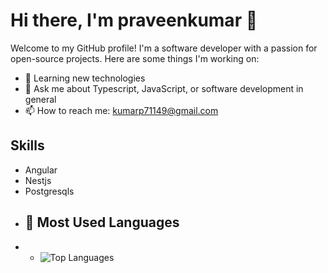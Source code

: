 # Hi there, I'm praveenkumar 👋

Welcome to my GitHub profile! I'm a software developer with a passion for open-source projects. Here are some things I'm working on:

- 🌱 Learning new technologies
- 💬 Ask me about Typescript, JavaScript, or software development in general
- 📫 How to reach me: [kumarp71149@gmail.com](mailto:kumarp71149@gmail.com)
## Skills
- Angular
- Nestjs
- Postgresqls
- ## 🌟 Most Used Languages
- - ![Top Languages](https://github-readme-stats.vercel.app/api/top-langs/?username=praveenk545&layout=compact&theme=radical)
